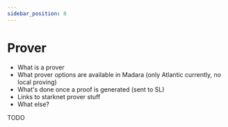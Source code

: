 ```yaml
---
sidebar_position: 8
---
```


# Prover
- What is a prover
- What prover options are available in Madara (only Atlantic currently, no local proving)
- What's done once a proof is generated (sent to SL)
- Links to starknet prover stuff
- What else?

TODO